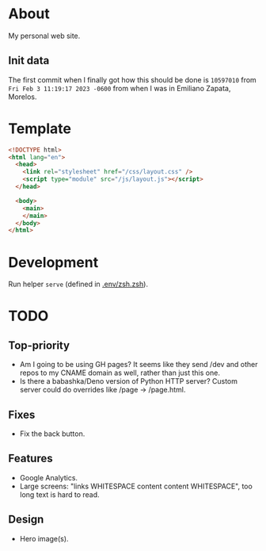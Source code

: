 # About

My personal web site.

## Init data

The first commit when I finally got how this should be done is `10597010` from `Fri Feb 3 11:19:17 2023 -0600` from when I was in Emiliano Zapata, Morelos.

# Template

```html
<!DOCTYPE html>
<html lang="en">
  <head>
    <link rel="stylesheet" href="/css/layout.css" />
    <script type="module" src="/js/layout.js"></script>
  </head>

  <body>
    <main>
    </main>
  </body>
</html>
```

# Development

Run helper `serve` (defined in [.env/zsh.zsh]()).

# TODO

## Top-priority

- Am I going to be using GH pages? It seems like they send /dev and other repos to my CNAME domain as well, rather than just this one.
- Is there a babashka/Deno version of Python HTTP server? Custom server could do overrides like /page -> /page.html.

## Fixes

- Fix the back button.

## Features

- Google Analytics.
- Large screens: "links WHITESPACE content content WHITESPACE", too long text is hard to read.

## Design

- Hero image(s).
